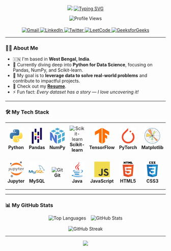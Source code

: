 <div align="center">
  <!-- Professional Banner -->
  <img src="https://capsule-render.vercel.app/api?type=waving&color=0:0f2027,50:2c5364,100:4b6cb7&height=180&section=header&text=Sayan%20Adhikary&fontSize=65&fontAlign=50&fontColor=ffffff&fontAlignY=35&animation=fadeIn&desc=Data%20Science%20%7C%20Machine%20Learning%20%7C%20Python&descAlign=50&descAlignY=60" />

  <!-- Typing Animation -->
  <a href="https://git.io/typing-svg">
    <img src="https://readme-typing-svg.herokuapp.com?font=Fira+Code&size=24&pause=1000&color=4B6CB7&center=true&vCenter=true&width=500&lines=Data+Science+Enthusiast;Machine+Learning+Explorer;Python+Developer;Transforming+Data+into+Insights" alt="Typing SVG" />
  </a>

  <!-- Profile Views -->
  <p>
    <img src="https://komarev.com/ghpvc/?username=sayan-adhikary&label=Profile%20Views&color=4b6cb7&style=flat-square" alt="Profile Views" />
  </p>
</div>

<div align="center" style="margin-top: 20px;"> 
  <a href="mailto:papu9679429830@gmail.com">
    <img src="https://img.shields.io/badge/Gmail-D14836?style=for-the-badge&logo=gmail&logoColor=black" alt="Gmail"/>
  </a>
  <a href="https://www.linkedin.com/in/sayan-adhikary-papu/" target="_blank">
    <img src="https://img.shields.io/badge/LinkedIn-0A66C2?style=for-the-badge&logo=linkedin&logoColor=white" alt="LinkedIn"/>
  </a>
  <a href="https://x.com/SayanAd9679" target="_blank">
    <img src="https://img.shields.io/badge/X-000000?style=for-the-badge&logo=x&logoColor=white" alt="Twitter"/>
  </a>
  <a href="https://leetcode.com/u/papu9679/" target="_blank">
    <img src="https://img.shields.io/badge/LeetCode-FFA116?style=for-the-badge&logo=leetcode&logoColor=black" alt="LeetCode"/>
  </a>
  <a href="https://www.geeksforgeeks.org/user/papu9679429830/" target="_blank">
    <img src="https://img.shields.io/badge/GeeksforGeeks-2F8D46?style=for-the-badge&logo=geeksforgeeks&logoColor=black" alt="GeeksforGeeks"/>
  </a>
</div>

---

### 👨‍💻 About Me

- 🇮🇳 I'm based in **West Bengal, India**.  
- 🌱 Currently diving deep into **Python for Data Science**, focusing on Pandas, NumPy, and Scikit-learn.  
- 🎯 My goal is to **leverage data to solve real-world problems** and contribute to impactful projects.  
- 📄 Check out my [**Resume**](https://drive.google.com/file/d/1HvYY7XAPd-1IPegGNVH2UsUSiiyjjcPh/view?usp=sharing).  
- ⚡ Fun fact: *Every dataset has a story — I love uncovering it!*  

---

### 🛠️ My Tech Stack  

<div align="center">

<table>
  <tr>
    <td align="center" width="120" height="100">
      <img src="https://raw.githubusercontent.com/devicons/devicon/master/icons/python/python-original.svg" width="50" height="50" alt="Python" /><br><b>Python</b>
    </td>
    <td align="center" width="120" height="100">
      <img src="https://raw.githubusercontent.com/devicons/devicon/master/icons/pandas/pandas-original.svg" width="50" height="50" alt="Pandas" /><br><b>Pandas</b>
    </td>
    <td align="center" width="120" height="100">
      <img src="https://raw.githubusercontent.com/devicons/devicon/master/icons/numpy/numpy-original.svg" width="50" height="50" alt="NumPy" /><br><b>NumPy</b>
    </td>
    <td align="center" width="120" height="100">
      <img src="https://upload.wikimedia.org/wikipedia/commons/0/05/Scikit_learn_logo_small.svg" width="50" height="50" alt="Scikit-learn" /><br><b>Scikit-learn</b>
    </td>
    <td align="center" width="120" height="100">
      <img src="https://raw.githubusercontent.com/devicons/devicon/master/icons/tensorflow/tensorflow-original.svg" width="50" height="50" alt="TensorFlow" /><br><b>TensorFlow</b>
    </td>
    <td align="center" width="120" height="100">
      <img src="https://raw.githubusercontent.com/devicons/devicon/master/icons/pytorch/pytorch-original.svg" width="50" height="50" alt="PyTorch" /><br><b>PyTorch</b>
    </td>
    <td align="center" width="120" height="100">
      <img src="https://raw.githubusercontent.com/devicons/devicon/master/icons/matplotlib/matplotlib-original.svg" width="50" height="50" alt="Matplotlib" /><br><b>Matplotlib</b>
    </td>
    <td align="center" width="120" height="100">
      <img src="https://seaborn.pydata.org/_static/logo-mark-lightbg.svg" width="50" height="50" alt="Seaborn" /><br><b>Seaborn</b>
    </td>
  </tr>
  <tr>
    <td align="center" width="120" height="100">
      <img src="https://raw.githubusercontent.com/devicons/devicon/master/icons/jupyter/jupyter-original-wordmark.svg" width="50" height="50" alt="Jupyter" /><br><b>Jupyter</b>
    </td>
    <td align="center" width="120" height="100">
      <img src="https://raw.githubusercontent.com/devicons/devicon/master/icons/mysql/mysql-original-wordmark.svg" width="50" height="50" alt="MySQL" /><br><b>MySQL</b>
    </td>
    <td align="center" width="120" height="100">
      <img src="https://www.vectorlogo.zone/logos/git-scm/git-scm-icon.svg" width="50" height="50" alt="Git" /><br><b>Git</b>
    </td>
    <td align="center" width="120" height="100">
      <img src="https://raw.githubusercontent.com/devicons/devicon/master/icons/java/java-original.svg" width="50" height="50" alt="Java" /><br><b>Java</b>
    </td>
    <td align="center" width="120" height="100">
      <img src="https://raw.githubusercontent.com/devicons/devicon/master/icons/javascript/javascript-original.svg" width="50" height="50" alt="JavaScript" /><br><b>JavaScript</b>
    </td>
    <td align="center" width="120" height="100">
      <img src="https://raw.githubusercontent.com/devicons/devicon/master/icons/html5/html5-original-wordmark.svg" width="50" height="50" alt="HTML5" /><br><b>HTML5</b>
    </td>
    <td align="center" width="120" height="100">
      <img src="https://raw.githubusercontent.com/devicons/devicon/master/icons/css3/css3-original-wordmark.svg" width="50" height="50" alt="CSS3" /><br><b>CSS3</b>
    </td>
    <td align="center" width="120" height="100">
      <img src="https://raw.githubusercontent.com/devicons/devicon/master/icons/nodejs/nodejs-original-wordmark.svg" width="50" height="50" alt="Node.js" /><br><b>Node.js</b>
    </td>
  </tr>
</table>

</div>

---

### 📊 My GitHub Stats  

<div align="center">
  <img src="https://github-readme-stats.vercel.app/api/top-langs/?username=sayan-adhikary&layout=compact&theme=radical&hide_border=true&bg_color=0f2027&title_color=4b6cb7&text_color=ffffff" alt="Top Languages" />
  &nbsp;&nbsp;
  <img src="https://github-readme-stats.vercel.app/api?username=sayan-adhikary&show_icons=true&theme=radical&hide_border=true&bg_color=0f2027&title_color=4b6cb7&icon_color=4b6cb7&text_color=ffffff&count_private=true" alt="GitHub Stats" />
  <br/><br/>
  <img src="https://github-readme-streak-stats.herokuapp.com/?user=sayan-adhikary&theme=radical&hide_border=true&background=0f2027&ring=4b6cb7&fire=ffffff&currStreakLabel=4b6cb7&sideLabels=ffffff&dates=aaaaaa" alt="GitHub Streak" />
</div>

---

<div align="center">
  <img src="https://capsule-render.vercel.app/api?type=waving&color=0:4b6cb7,50:2c5364,100:0f2027&height=100&section=footer"/>
</div>
